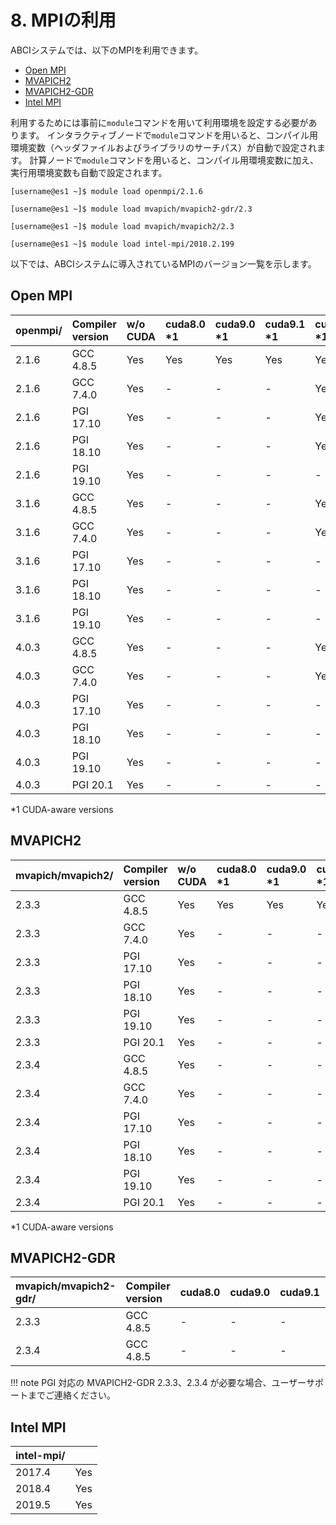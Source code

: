 # 8. MPIの利用

ABCIシステムでは、以下のMPIを利用できます。

* [Open MPI](https://www.open-mpi.org/)
* [MVAPICH2](http://mvapich.cse.ohio-state.edu/overview/#mv2)
* [MVAPICH2-GDR](http://mvapich.cse.ohio-state.edu/overview/#mv2gdr)
* [Intel MPI](https://software.intel.com/en-us/intel-mpi-library)

利用するためには事前に`module`コマンドを用いて利用環境を設定する必要があります。
インタラクティブノードで`module`コマンドを用いると、コンパイル用環境変数（ヘッダファイルおよびライブラリのサーチパス）が自動で設定されます。
計算ノードで`module`コマンドを用いると、コンパイル用環境変数に加え、実行用環境変数も自動で設定されます。

```
[username@es1 ~]$ module load openmpi/2.1.6
```

```
[username@es1 ~]$ module load mvapich/mvapich2-gdr/2.3
```

```
[username@es1 ~]$ module load mvapich/mvapich2/2.3
```

```
[username@es1 ~]$ module load intel-mpi/2018.2.199
```

以下では、ABCIシステムに導入されているMPIのバージョン一覧を示します。

## Open MPI

<!--
| openmpi/ | Compiler version | w/o CUDA | cuda8.0 \*1 | cuda9.0 \*1 | cuda9.1 \*1 | cuda9.2 \*1 | cuda10.0 \*1 | cuda10.1 \*1 | cuda10.2 \*1 |
|:--|:--|:--|:--|:--|:--|:--|:--|:--|:--|
| 2.1.6  | GCC 4.8.5 | Yes | Yes | Yes | Yes | Yes | Yes | Yes | Yes |
| 2.1.6  | GCC 7.4.0 | Yes | -   | -   | -   | Yes | Yes | Yes | Yes |
| 2.1.6  | PGI 17.10 | Yes | -   | -   | -   | Yes | -   | -   | -   |
| 2.1.6  | PGI 18.10 | Yes | -   | -   | -   | Yes | Yes | Yes | Yes |
| 2.1.6  | PGI 19.10 | Yes | -   | -   | -   | -   | -   | Yes | Yes |
| 2.1.6  | PGI 20.1  | -   | -   | -   | -   | -   | -   | -   | -   |
| 3.1.6  | GCC 4.8.5 | Yes | -   | -   | -   | Yes | Yes | Yes | Yes |
| 3.1.6  | GCC 7.4.0 | Yes | -   | -   | -   | Yes | Yes | Yes | Yes |
| 3.1.6  | PGI 17.10 | Yes | -   | -   | -   | -   | -   | -   | -   |
| 3.1.6  | PGI 18.10 | Yes | -   | -   | -   | -   | -   | -   | -   |
| 3.1.6  | PGI 19.10 | Yes | -   | -   | -   | -   | -   | -   | -   |
| 3.1.6  | PGI 20.1  | Yes | -   | -   | -   | -   | -   | -   | -   |
| 4.0.3  | GCC 4.8.5 | Yes | -   | -   | -   | Yes | Yes | Yes | Yes |
| 4.0.3  | GCC 7.4.0 | Yes | -   | -   | -   | Yes | Yes | Yes | Yes |
| 4.0.3  | PGI 17.10 | Yes | -   | -   | -   | -   | -   | -   | -   |
| 4.0.3  | PGI 18.10 | Yes | -   | -   | -   | -   | -   | -   | -   |
| 4.0.3  | PGI 19.10 | Yes | -   | -   | -   | -   | -   | -   | -   |
| 4.0.3  | PGI 20.1  | Yes | -   | -   | -   | -   | -   | -   | -   |

\*2 Installed, but modules are not provided
-->

| openmpi/ | Compiler version | w/o CUDA | cuda8.0 \*1 | cuda9.0 \*1 | cuda9.1 \*1 | cuda9.2 \*1 | cuda10.0 \*1 | cuda10.1 \*1 | cuda10.2 \*1 |
|:--|:--|:--|:--|:--|:--|:--|:--|:--|:--|
| 2.1.6  | GCC 4.8.5 | Yes | Yes | Yes | Yes | Yes | Yes | Yes | Yes |
| 2.1.6  | GCC 7.4.0 | Yes | -   | -   | -   | Yes | Yes | Yes | Yes |
| 2.1.6  | PGI 17.10 | Yes | -   | -   | -   | Yes | -   | -   | -   |
| 2.1.6  | PGI 18.10 | Yes | -   | -   | -   | Yes | Yes | Yes | Yes |
| 2.1.6  | PGI 19.10 | Yes | -   | -   | -   | -   | -   | Yes | Yes |
| 3.1.6  | GCC 4.8.5 | Yes | -   | -   | -   | Yes | Yes | Yes | Yes |
| 3.1.6  | GCC 7.4.0 | Yes | -   | -   | -   | Yes | Yes | Yes | Yes |
| 3.1.6  | PGI 17.10 | Yes | -   | -   | -   | -   | -   | -   | -   |
| 3.1.6  | PGI 18.10 | Yes | -   | -   | -   | -   | -   | -   | -   |
| 3.1.6  | PGI 19.10 | Yes | -   | -   | -   | -   | -   | -   | -   |
| 4.0.3  | GCC 4.8.5 | Yes | -   | -   | -   | Yes | Yes | Yes | Yes |
| 4.0.3  | GCC 7.4.0 | Yes | -   | -   | -   | Yes | Yes | Yes | Yes |
| 4.0.3  | PGI 17.10 | Yes | -   | -   | -   | -   | -   | -   | -   |
| 4.0.3  | PGI 18.10 | Yes | -   | -   | -   | -   | -   | -   | -   |
| 4.0.3  | PGI 19.10 | Yes | -   | -   | -   | -   | -   | -   | -   |
| 4.0.3  | PGI 20.1  | Yes | -   | -   | -   | -   | -   | -   | -   |

\*1 CUDA-aware versions

## MVAPICH2

| mvapich/mvapich2/ | Compiler version | w/o CUDA | cuda8.0 \*1 | cuda9.0 \*1 | cuda9.1 \*1 | cuda9.2 \*1 | cuda10.0 \*1 | cuda10.1 \*1 | cuda10.2 \*1 |
|:--|:--|:--|:--|:--|:--|:--|:--|:--|:--|
| 2.3.3 | GCC 4.8.5 | Yes | Yes | Yes | Yes | Yes | Yes | Yes | Yes |
| 2.3.3 | GCC 7.4.0 | Yes | -   | -   | -   | Yes | Yes | Yes | Yes |
| 2.3.3 | PGI 17.10 | Yes | -   | -   | -   | Yes | -   | -   | -   |
| 2.3.3 | PGI 18.10 | Yes | -   | -   | -   | Yes | Yes | Yes | Yes |
| 2.3.3 | PGI 19.10 | Yes | -   | -   | -   | -   | -   | Yes | Yes |
| 2.3.3 | PGI 20.1  | Yes | -   | -   | -   | -   | -   | -   | -   |
| 2.3.4 | GCC 4.8.5 | Yes | -   | -   | -   | -   | -   | -   | -   |
| 2.3.4 | GCC 7.4.0 | Yes | -   | -   | -   | -   | -   | -   | -   |
| 2.3.4 | PGI 17.10 | Yes | -   | -   | -   | -   | -   | -   | -   |
| 2.3.4 | PGI 18.10 | Yes | -   | -   | -   | -   | -   | -   | -   |
| 2.3.4 | PGI 19.10 | Yes | -   | -   | -   | -   | -   | -   | -   |
| 2.3.4 | PGI 20.1  | Yes | -   | -   | -   | -   | -   | -   | -   |

\*1 CUDA-aware versions

## MVAPICH2-GDR

| mvapich/mvapich2-gdr/ | Compiler version | cuda8.0 | cuda9.0 | cuda9.1 | cuda9.2 | cuda10.0 | cuda10.1 | cuda10.2 |
|:--|:--|:--|:--|:--|:--|:--|:--|:--|
| 2.3.3  | GCC 4.8.5 | -   | -   | -   | Yes | Yes | Yes | -   |
| 2.3.4  | GCC 4.8.5 | -   | -   | -   | -   | Yes | Yes | Yes |

!!! note
    PGI 対応の MVAPICH2-GDR 2.3.3、2.3.4 が必要な場合、ユーザーサポートまでご連絡ください。

## Intel MPI

<!--
| intel-mpi/ | |
|:--|:--|
| 2017.8.262 | \*1 |
| 2018.2.199 | Yes |
| 2018.3.222 | \*1 |
| 2019.3.199 | \*1 |

\*1 Installed, but modules are not provided
-->

| intel-mpi/ | |
|:--|:--|
| 2017.4 | Yes |
| 2018.4 | Yes |
| 2019.5 | Yes |
